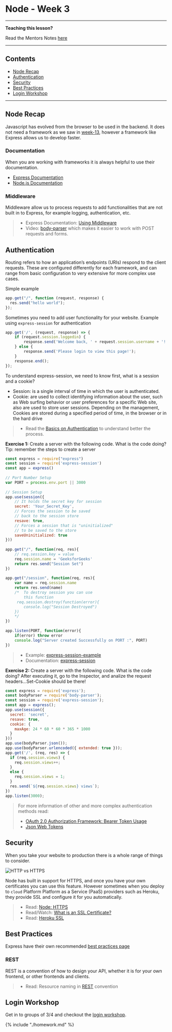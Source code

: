 # Node - Week 3

---

**Teaching this lesson?**

Read the Mentors Notes [here](./mentors.md)

---

## Contents

- [Node Recap](#node-recap)
- [Authentication](#authentication)
- [Security](#security)
- [Best Practices](#best-practices)
- [Login Workshop](#login-workshop)

---

## Node Recap

Javascript has evolved from the browser to be used in the backend. It does not need a framework as we saw in [week-13](../week-13/lesson.md), however a framework like Express allows us to develop faster.

### Documentation

When you are working with frameworks it is always helpful to use their documentation.

- [Express Documentation](https://expressjs.com)
- [Node.js Documentation](https://nodejs.org/api/http.html)

### Middleware

Middleware allow us to process requests to add functionalities that are not built in to Express, for example logging, authentication, etc.

> - Express Documentation: [Using Middleware](https://expressjs.com/en/guide/using-middleware.html)
> - Video: [body-parser](https://www.youtube.com/watch?v=vKlybue_yMQ) which makes it easier to work with POST requests and forms.

## Authentication

Routing refers to how an application’s endpoints (URIs) respond to the client requests. These are configured differently for each framework, and can range from basic configuration to very extensive for more complex use cases.

Simple example

```js
app.get("/", function (request, response) {
  res.send("hello world");
});
```

Sometimes you need to add user functionality for your website. Example using `express-session` for authentication

```js
app.get('/', (request, response) => {
    if (request.session.loggedin) {
        response.send('Welcome back, ' + request.session.username + '!');
    } else {
        response.send('Please login to view this page!');
    }
    response.end();
});
```

To understand express-session, we need to know first, what is a session and a cookie?

- Session: is a single interval of time in which the user is authenticated.
- Cookie: are used to collect identifying information about the user, such as Web surfing behavior or user preferences for a specific Web site, also are used to store user sessions. Depending on the management, Cookies are stored during a specified period of time, in the browser or in the hard drive

> - Read the [Basics on Authentication](https://www.sohamkamani.com/blog/2017/01/08/web-security-session-cookies/) to understand better the process.

**Exercise 1:** Create a server with the following code. What is the code doing? Tip: remember the steps to create a server

```js
const express = require("express") 
const session = require('express-session') 
const app = express() 
    
// Port Number Setup 
var PORT = process.env.port || 3000 
   
// Session Setup 
app.use(session({ 
    // It holds the secret key for session 
    secret: 'Your_Secret_Key', 
    // Forces the session to be saved 
    // back to the session store 
    resave: true, 
    // Forces a session that is "uninitialized" 
    // to be saved to the store 
    saveUninitialized: true
})) 
   
app.get("/", function(req, res){ 
    // req.session.key = value 
    req.session.name = 'GeeksforGeeks'
    return res.send("Session Set") 
}) 
   
app.get("/session", function(req, res){ 
    var name = req.session.name 
    return res.send(name) 
    /*  To destroy session you can use 
        this function  
     req.session.destroy(function(error){ 
        console.log("Session Destroyed") 
    }) 
    */
}) 
    
app.listen(PORT, function(error){ 
    if(error) throw error 
    console.log("Server created Successfully on PORT :", PORT) 
}) 
```

> - Example: [express-session-example](https://medium.com/javascript-in-plain-english/storing-user-sessions-on-the-server-with-express-session-422fe11bc500)
> - Documentation: [express-session](http://expressjs.com/en/resources/middleware/session.html)

**Exercise 2:** Create a server with the following code. What is the code doing? After executing it, go to the Inspector, and analize the request headers...Set-Cookie should be there!

```js
const express = require('express');
const bodyParser = require('body-parser');
const session = require('express-session');
const app = express();
app.use(session({
  secret: 'secret',
  resave: true,
  cookie: {
    maxAge: 24 * 60 * 60 * 365 * 1000
  }
}))
app.use(bodyParser.json());
app.use(bodyParser.urlencoded({ extended: true }));
app.get('/', (req, res) => {
  if (req.session.views) {
    req.session.views++;
  }
  else {
    req.session.views = 1;
  }
  res.send(`${req.session.views} views`);
})
app.listen(3000);
```

> For more information of other and more complex authentication methods read:
> - [OAuth 2.0 Authorization Framework: Bearer Token Usage](https://tools.ietf.org/html/rfc6750)
> - [Json Web Tokens](https://medium.com/@weinberger.ariel/json-web-token-jwt-the-only-explanation-youll-ever-need-cf53f0822f50)

## Security

When you take your website to production there is a whole range of things to consider.

![HTTP vs HTTPS](../assets/http-vs-https.png)

Node has built in support for HTTPS, and once you have your own certificates you can use this feature. However sometimes when you deploy to `cloud` Platform Platform as a Service (PaaS) providers such as Heroku, they provide SSL and configure it for you automatically.

> - Read: [Node: HTTPS](https://nodejs.org/api/https.html)
> - Read/Watch: [What is an SSL Certificate?](https://www.globalsign.com/en/ssl-information-center/what-is-an-ssl-certificate/)
> - Read: [Heroku SSL](https://devcenter.heroku.com/articles/ssl)

## Best Practices

Express have their own recommended [best practices page](https://expressjs.com/en/advanced/best-practice-performance.html)

### REST

REST is a convention of how to design your API, whether it is for your own frontend, or other frontends and clients.

> - Read: Resource naming in [REST](http://www.restapitutorial.com/lessons/restfulresourcenaming.html) convention

## Login Workshop

Get in to groups of 3/4 and checkout the [login workshop](https://github.com/Migracode-Barcelona/migracode-users-session).

{% include "./homework.md" %}
